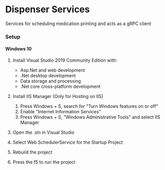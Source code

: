 # Dispenser Services
Services for scheduling medication printing and acts as a gRPC client

### Setup
#### Windows 10
1. Install Visual Studio 2019 Community Edition with:
    * Asp.Net and web development
    * .Net desktop development
    * Data storage and processing
    * .Net core cross-platform development

2. Install IIS Manager (Only for Hosting on IIS)
    1. Press Windows + S, search for "Turn  Windows features on or off"
    2. Enable "Internet Information Services"
    3. Press Windows + S, "Windows Administrative Tools" and select IIS Manager

3. Open the .sln in Visual Studio

4. Select Web.SchedulerService for the Startup Project

5. Rebuild the project

6. Press the f5 to run the project